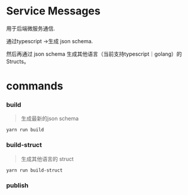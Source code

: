 # Service Messages

用于后端微服务通信.

通过typescript ->生成 json schema.

然后再通过 json schema 生成其他语言（当前支持typescript｜golang）的Structs。


# commands

### build
> 生成最新的json schema
```
yarn run build
```

### build-struct
> 生成其他语言的 struct
```
yarn run build-struct
```

### publish